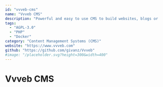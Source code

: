 ```yaml
---
id: "vvveb-cms"
name: "Vvveb CMS"
description: "Powerful and easy to use CMS to build websites, blogs or e-commerce stores."
tags:
  - "AGPL-3.0"
  - "PHP"
  - "Docker"
category: "Content Management Systems (CMS)"
website: "https://www.vvveb.com"
github: "https://github.com/givanz/Vvveb"
#image: "/placeholder.svg?height=300&width=400"
---
```


# Vvveb CMS
